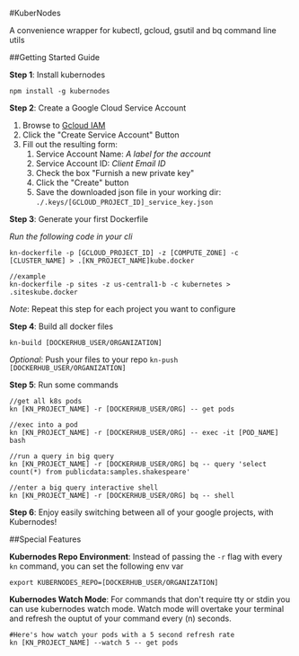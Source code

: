 #KuberNodes

A convenience wrapper for kubectl, gcloud, gsutil and bq command line utils

##Getting Started Guide

__Step 1__: Install kubernodes
```
npm install -g kubernodes
```
__Step 2__: Create a Google Cloud Service Account

1. Browse to [Gcloud IAM](https://console.cloud.google.com/iam-admin/serviceaccounts/project?project=[PROJECT_NAME])
2. Click the "Create Service Account" Button
3. Fill out the resulting form:
    1. Service Account Name: *A label for the account*
    2. Service Account ID: *Client Email ID*
    3.  Check the box "Furnish a new private key"
    4.  Click the "Create" button
    5. Save the downloaded json file in your working dir: `./.keys/[GCLOUD_PROJECT_ID]_service_key.json`

__Step 3__: Generate your first Dockerfile

*Run the following code in your cli*
```
kn-dockerfile -p [GCLOUD_PROJECT_ID] -z [COMPUTE_ZONE] -c [CLUSTER_NAME] > .[KN_PROJECT_NAME]kube.docker

//example
kn-dockerfile -p sites -z us-central1-b -c kubernetes > .siteskube.docker
```
_Note_: Repeat this step for each project you want to configure

__Step 4__:  Build all docker files
```
kn-build [DOCKERHUB_USER/ORGANIZATION]
```
*Optional*: Push your files to your repo `kn-push [DOCKERHUB_USER/ORGANIZATION]`

__Step 5__: Run some commands
```
//get all k8s pods
kn [KN_PROJECT_NAME] -r [DOCKERHUB_USER/ORG] -- get pods

//exec into a pod
kn [KN_PROJECT_NAME] -r [DOCKERHUB_USER/ORG] -- exec -it [POD_NAME] bash

//run a query in big query
kn [KN_PROJECT_NAME] -r [DOCKERHUB_USER/ORG] bq -- query 'select count(*) from publicdata:samples.shakespeare'

//enter a big query interactive shell
kn [KN_PROJECT_NAME] -r [DOCKERHUB_USER/ORG] bq -- shell
```

__Step 6__: Enjoy easily switching between all of your google projects, with Kubernodes!

##Special Features

__Kubernodes Repo Environment__: Instead of passing the `-r` flag with every `kn` command, you can set the following env var

```
export KUBERNODES_REPO=[DOCKERHUB_USER/ORGANIZATION]
```

__Kubernodes Watch Mode__: For commands that don't require tty or stdin you can use kubernodes watch mode. Watch mode will overtake your terminal and refresh the ouptut of your command every (n) seconds.

```
#Here's how watch your pods with a 5 second refresh rate
kn [KN_PROJECT_NAME] --watch 5 -- get pods
```
